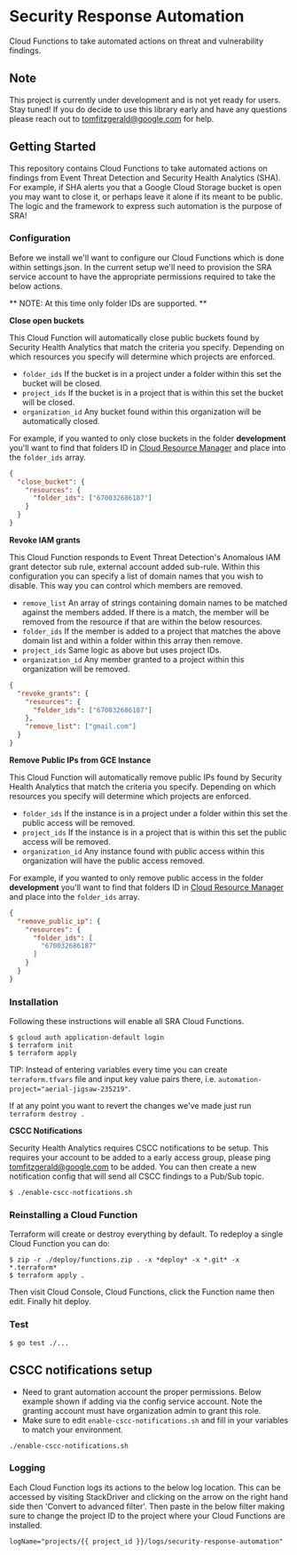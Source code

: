 # Security Response Automation

Cloud Functions to take automated actions on threat and vulnerability findings.

## Note

This project is currently under development and is not yet ready for users. Stay tuned! If you do decide to use this library early and have any questions please reach out to tomfitzgerald@google.com for help.

## Getting Started

This repository contains Cloud Functions to take automated actions on findings from Event Threat Detection and Security Health Analytics (SHA). For example, if SHA alerts you that a Google Cloud Storage bucket is open you may want to close it, or perhaps leave it alone if its meant to be public. The logic and the framework to express such automation is the purpose of SRA!

### Configuration

Before we install we'll want to configure our Cloud Functions which is done within settings.json. In the current setup we'll need to provision the SRA service account to have the appropriate permissions required to take the below actions.

** NOTE: At this time only folder IDs are supported. **

**Close open buckets**

This Cloud Function will automatically close public buckets found by Security Health Analytics that match the criteria you specify. Depending on which resources you specify will determine which projects are enforced.

- `folder_ids` If the bucket is in a project under a folder within this set the bucket will be closed.
- `project_ids` If the bucket is in a project that is within this set the bucket will be closed.
- `organization_id` Any bucket found within this organization will be automatically closed.

For example, if you wanted to only close buckets in the folder **development** you'll want to find that folders ID in [Cloud Resource Manager](https://console.cloud.google.com/cloud-resource-manager) and place into the `folder_ids` array.

```json
{
  "close_bucket": {
    "resources": {
      "folder_ids": ["670032686187"]
    }
  }
}
```

**Revoke IAM grants**

This Cloud Function responds to Event Threat Detection's Anomalous IAM grant detector sub rule, external account added sub-rule. Within this configuration you can specify a list of domain names that you wish to disable. This way you can control which members are removed.

- `remove_list` An array of strings containing domain names to be matched against the members added. If there is a match, the member will be removed from the resource if that are within the below resources.
- `folder_ids` If the member is added to a project that matches the above domain list and within a folder within this array then remove.
- `project_ids` Same logic as above but uses project IDs.
- `organization_id` Any member granted to a project within this organization will be removed.

```json
{
  "revoke_grants": {
    "resources": {
      "folder_ids": ["670032686187"]
    },
    "remove_list": ["gmail.com"]
  }
}
```

**Remove Public IPs from GCE Instance**

This Cloud Function will automatically remove public IPs found by Security Health Analytics that match the criteria you specify. 
Depending on which resources you specify will determine which projects are enforced.

- `folder_ids` If the instance is in a project under a folder within this set the public access will be removed.
- `project_ids` If the instance is in a project that is within this set the public access will be removed.
- `organization_id` Any instance found with public access within this organization will have the public access removed.

For example, if you wanted to only remove public access in the folder **development** you'll want to find that folders ID in [Cloud Resource Manager](https://console.cloud.google.com/cloud-resource-manager) and place into the `folder_ids` array.

```json
{
  "remove_public_ip": {
    "resources": {
      "folder_ids": [
        "670032686187"
      ]
    }
  }
}
```

### Installation

Following these instructions will enable all SRA Cloud Functions.

```shell
$ gcloud auth application-default login
$ terraform init
$ terraform apply
```

TIP: Instead of entering variables every time you can create `terraform.tfvars`
file and input key value pairs there, i.e.
`automation-project="aerial-jigsaw-235219"`.

If at any point you want to revert the changes we've made just run `terraform destroy .`

**CSCC Notifications**

Security Health Analytics requires CSCC notifications to be setup. This requires your account to be added to a early access group, please ping tomfitzgerald@google.com to be added. You can then create a new notification config that will send all CSCC findings to a Pub/Sub topic.

```shell
$ ./enable-cscc-notfications.sh
```

### Reinstalling a Cloud Function

Terraform will create or destroy everything by default. To redeploy a single Cloud Function you can do:

```shell
$ zip -r ./deploy/functions.zip . -x *deploy* -x *.git* -x *.terraform*
$ terraform apply .
```

Then visit Cloud Console, Cloud Functions, click the Function name then edit. Finally hit deploy.

### Test

```shell
$ go test ./...
```

## CSCC notifications setup

- Need to grant automation account the proper permissions. Below example shown if adding via the
  config service account. Note the granting account must have organization admin to grant this
  role.
- Make sure to edit `enable-cscc-notifications.sh` and fill in your variables to match your
  environment.

```shell
./enable-cscc-notifications.sh
```

### Logging

Each Cloud Function logs its actions to the below log location. This can be accessed by visiting
StackDriver and clicking on the arrow on the right hand side then 'Convert to advanced filter'.
Then paste in the below filter making sure to change the project ID to the project where your
Cloud Functions are installed.

`logName="projects/{{ project_id }}/logs/security-response-automation"`

